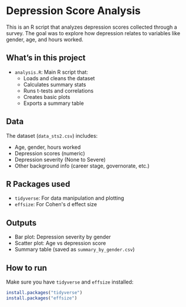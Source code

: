 # Depression Score Analysis

This is an R script that analyzes depression scores collected through a survey. The goal was to explore how depression relates to variables like gender, age, and hours worked.

## What’s in this project

- `analysis.R`: Main R script that:
  - Loads and cleans the dataset
  - Calculates summary stats
  - Runs t-tests and correlations
  - Creates basic plots
  - Exports a summary table

## Data

The dataset (`data_sts2.csv`) includes:
- Age, gender, hours worked
- Depression scores (numeric)
- Depression severity (None to Severe)
- Other background info (career stage, governorate, etc.)


##  R Packages used

- `tidyverse`: For data manipulation and plotting
- `effsize`: For Cohen's d effect size

##  Outputs

- Bar plot: Depression severity by gender
- Scatter plot: Age vs depression score
- Summary table (saved as `summary_by_gender.csv`)


## How to run

Make sure you have `tidyverse` and `effsize` installed:

```r
install.packages("tidyverse")
install.packages("effsize")
